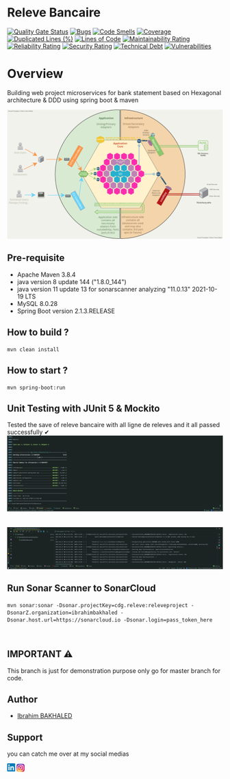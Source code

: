 # Releve Bancaire
[![Quality Gate Status](https://sonarcloud.io/api/project_badges/measure?project=cdg.releve%3Areleveproject&metric=alert_status)](https://sonarcloud.io/summary/new_code?id=cdg.releve%3Areleveproject)
[![Bugs](https://sonarcloud.io/api/project_badges/measure?project=cdg.releve%3Areleveproject&metric=bugs)](https://sonarcloud.io/summary/new_code?id=cdg.releve%3Areleveproject)
[![Code Smells](https://sonarcloud.io/api/project_badges/measure?project=cdg.releve%3Areleveproject&metric=code_smells)](https://sonarcloud.io/summary/new_code?id=cdg.releve%3Areleveproject)
[![Coverage](https://sonarcloud.io/api/project_badges/measure?project=cdg.releve%3Areleveproject&metric=coverage)](https://sonarcloud.io/summary/new_code?id=cdg.releve%3Areleveproject)
[![Duplicated Lines (%)](https://sonarcloud.io/api/project_badges/measure?project=cdg.releve%3Areleveproject&metric=duplicated_lines_density)](https://sonarcloud.io/summary/new_code?id=cdg.releve%3Areleveproject)
[![Lines of Code](https://sonarcloud.io/api/project_badges/measure?project=cdg.releve%3Areleveproject&metric=ncloc)](https://sonarcloud.io/summary/new_code?id=cdg.releve%3Areleveproject)
[![Maintainability Rating](https://sonarcloud.io/api/project_badges/measure?project=cdg.releve%3Areleveproject&metric=sqale_rating)](https://sonarcloud.io/summary/new_code?id=cdg.releve%3Areleveproject)
[![Reliability Rating](https://sonarcloud.io/api/project_badges/measure?project=cdg.releve%3Areleveproject&metric=reliability_rating)](https://sonarcloud.io/summary/new_code?id=cdg.releve%3Areleveproject)
[![Security Rating](https://sonarcloud.io/api/project_badges/measure?project=cdg.releve%3Areleveproject&metric=security_rating)](https://sonarcloud.io/summary/new_code?id=cdg.releve%3Areleveproject)
[![Technical Debt](https://sonarcloud.io/api/project_badges/measure?project=cdg.releve%3Areleveproject&metric=sqale_index)](https://sonarcloud.io/summary/new_code?id=cdg.releve%3Areleveproject)
[![Vulnerabilities](https://sonarcloud.io/api/project_badges/measure?project=cdg.releve%3Areleveproject&metric=vulnerabilities)](https://sonarcloud.io/summary/new_code?id=cdg.releve%3Areleveproject)
# Overview
Building web project microservices for bank statement based on Hexagonal architecture & DDD using spring boot & maven

![](Visual%20Paradigm/ReleveBancaireVisualParadigm.png)



## Pre-requisite

- Apache Maven 3.8.4
- java version 8 update 144 ("1.8.0_144") 
- java version 11 update 13 for sonarscanner analyzing "11.0.13" 2021-10-19 LTS
- MySQL 8.0.28
- Spring Boot version 2.1.3.RELEASE


## How to build ?

`mvn clean install`


## How to start ?

`mvn spring-boot:run`

## Unit Testing with JUnit 5 & Mockito
Tested the save of releve bancaire with all ligne de releves and it all passed successfully ✔
![](resources/Rest%20Test%20passed.png)
<br />
<br />
<br />
![](resources/Releve%20Bancaire%20Controller%20Test.png)

## Run Sonar Scanner to SonarCloud
`mvn sonar:sonar -Dsonar.projectKey=cdg.releve:releveproject -DsonarZ.organization=ibrahimbakhaled -Dsonar.host.url=https://sonarcloud.io -Dsonar.login=pass_token_here`

<br/>

## IMPORTANT ⚠
This branch is just for demonstration purpose only go for master branch for code.

## Author

- [Ibrahim BAKHALED](https://github.com/IbrahimBakhaled)

## Support
you can catch me over at my social medias

<a href="https://www.linkedin.com/in/ibrahim-bakhaled-887429206/"><img align="left" src="resources/linkedin.png" alt="Ibrahim Bakhaled | LinkedIn" width="21px"/></a>
<a href="https://www.instagram.com/bakhaledibrahim/?hl=en"><img align="left" src="resources/instagram.png" alt="Ibrahim Bakhaled | LinkedIn" width="21px"/></a>
